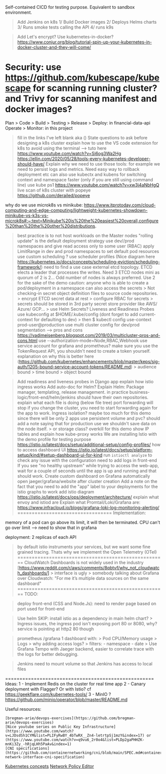<!-- markdownlint-disable-->

Self-contained CICD for testing purpose. Equivalent to sandbox environment.
   > Add Jenkins on k8s
      1/ Build Docker images
      2/ Deploys Helms charts
      3/ Runs smoke tests calling the API
      4/ runs k9s

> Add Let's encrypt?
> Use kubernetes-in-docker? https://www.conjur.org/blog/tutorial-spin-up-your-kubernetes-in-docker-cluster-and-they-will-come/

Security: use https://github.com/kubescape/kubescape for scanning running cluster? and Trivy for scanning manifest and docker images?
===============================

Plan > Code > Build > Testing > Release > Deploy: in financial-data-api
Operate > Monitor: in this project

> fill in the links I've left blank aka ()
> State questions to ask before designing a k8s cluster
> explain how to use the VS code extension for k8s to avoid using the terminal --> tuto here https://www.youtube.com/watch?v=Si6og3Wa2Hg
> https://ellin.com/2020/05/28/tools-every-kubernetes-developer-should-have/
> Explain why we need to use those tools: for example we need to persist logs and metrics. Need easy way to rollback deployment etc
> can also use kubectx and kubens for switching context and namespace faster (only if you are still using command line)
> use kube ps1 https://www.youtube.com/watch?v=xw3j4aNbHgQ
> live scan of k8s cluster with popeye  https://github.com/derailed/popeye

why do we use microk8s vs minikube: https://www.itprotoday.com/cloud-computing-and-edge-computing/lightweight-kubernetes-showdown-minikube-vs-k3s-vs-microk8s#:~:text=Minikube%20is%20the%20easiest%20overall,configure%20than%20the%20other%20distributions.
> best practice is to not host workloads on the Master nodes
> "rolling update" is the default deployment strategy
> use dev//prod namespaces and give read access only to some user (RBAC)
> apply LimitRange in dev and prod namespaces to set default pod resources
> use custom scheduling ? use scheduler profiles (Nice diagram here https://kubernetes.io/docs/concepts/scheduling-eviction/scheduling-framework/) need to find a use case
> external etcd topology. ETCD elects a leader that processes the writes. Need 3 ETCD nodes mini as quorum of 2 is 2... Odd number of nodes is always preferred. Use 2 for the sake of the demo
> caution: anyone who is able to create a pod/deployment in a namespace can also access the secrets
    > Not checking-in secret object definition files to source code repositories.
    > encrypt ETCD secret data at rest
    > configure RBAC for secrets
    > secrets should be stored in 3rd party secret store provider like AWS/ Azure/ GCP...
    > use Helm Secrets?
 > Liveness and Readiness Probes
 > use kubeconfig at $HOME/.kube/config  (dont forget to add current-context for defaulting to dev)
    > then $ kubectl config use-context prod-user@production
 > use multi cluster config for dev/prod segmentation  --> pros and cons https://vadimeisenberg.blogspot.com/2019/03/multicluster-pros-and-cons.html
 > use --authorization-mode=Node,RBAC,Webhook
 > use service account for grafana and prometheus? make sure you use the TokenRequest API, you shouldn't need to create a token yourself. explanation on why this is better here (https://github.com/kubernetes/enhancements/blob/master/keps/sig-auth/1205-bound-service-account-tokens/README.md)
    > audience bound
    > time bound
    > object bound
 
 > Add readiness and liveness probes in Django app
 > explain how istio ingress works
 > Add auto-doc for Helm?
 > Explain Helm: Package manager, templating, release management.
 > in practice business-logic/front-end/helm/jenkins should have their own repositories.
 > explain what each file is doing (below file tree)
 > port forwarding will stop if you change the cluster, you need to start forwarding again for the app to work.
 > Ingress isolation? maybe too much for this demo since there will be only 2 apps
 > use persistent volume and pvc? should add a note saying that for production use we shouldn't save data on the node itself.
    > or storage class? overkill for this demo
 > show IP tables and explain how kube-proxy works
 > We are installing Istio with the demo profile for testing purpose https://istio.io/latest/docs/setup/additional-setup/config-profiles/
 > how to access dashboard UI https://istio.io/latest/docs/setup/platform-setup/kind/#setup-dashboard-ui-for-kind
 > run `istioctl analyze` to check any issue with the configuration
 > need to add logs in front-end
 > If you see "no healthy upstream" while trying to access the web-app, wait for a couple of seconds until the app is up and running and that should work.
 > Create custom dashboard on Grafana
 > automatically open jaeger/grafana/website after cluster creation
 > Add a note on the fact that you need to add the "app" label to your deployments for the istio graphs to work
 > add istio diagram https://istio.io/latest/docs/ops/deployment/architecture/ 
   > explain what envoy and istiod are
> Explain what Promtail/Loki/Grafana are: https://www.infracloud.io/blogs/grafana-loki-log-monitoring-alerting/
=================================
Implementation:

memory of a pod can go above its limit, it will then be terminated. CPU can't go over limit --> need to show that in grafana

deployment: 2 replicas of each API

> by default istio instruments your services, but we want some fine grained tracing. Thats why we implement the Open Telemetry (OTel) 
====================================================
> CloudWatch Dashboards is not widely used in the industry [https://www.reddit.com/r/aws/comments/8qbtvf/why_not_cloudwatch_dashboards/]
	> interface is ugly
	> somebody talking about Grafana over Cloudwatch: "For me it’s multiple data sources on the same dashboard"
====================================================
TODO:

> deploy front-end (CSS and Node.Js):
   > need to render page based on port used for front-end

> Use helm
   > SKIP: install istio as a dependency in main helm chart?
      > Ingress issues, the ingress pod isn't exposing port 80 or 8080, why? service is pointing at http2 80 though
   
> prometheus /grafana
   > 1 dashboard with:
      > Pod CPU/Memory usage
      > Logs
      > why adding access logs?
      > filters:
         - namespace
         - date
      > Use Grafana Tempo with Jaeger backend, easier to correlate trace with the logs for better debugging.
      
> Jenkins
   > need to mount volume so that Jenkins has access to local files

====================================================
Ideas:
	1 - Implement Redis on the cluster for real time app
	2 - Canary deployment with Flagger? Or with Istio? cf https://geekflare.com/kubernetes-tools/
	3 - MinIO ? https://github.com/minio/operator/blob/master/README.md

Useful resources:

	[bregman-arie/devops-exercises](https://github.com/bregman-arie/devops-exercises)
    [Nice youtube series on Public Key Infrastructure](https://www.youtube.com/watch?v=LJDsdSh1CYM&list=PLIFyRwBY_4bTwRX__Zn4-letrtpSj1mzY&index=17) or (https://www.youtube.com/watch?v=q9vu6_2r0o4&list=PLDp2gaPHHZK-mnKi3Zy_-hRjqLHh5PaAv&index=1)
    [CNI specifications](https://github.com/containernetworking/cni/blob/main/SPEC.md#container-network-interface-cni-specification)
   [Kubernetes concepts](https://kubernetes.io/docs/concepts/overview/)
   [Network Policy Editor](https://editor.cilium.io/)
